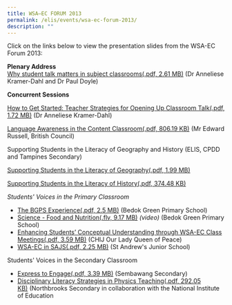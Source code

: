 ```yaml
---
title: WSA—EC FORUM 2013
permalink: /elis/events/wsa-ec-forum-2013/
description: ""
---
```

Click on the links below to view the presentation slides from the WSA-EC Forum 2013:

**Plenary Address**  
[Why student talk matters in subject classrooms(.pdf, 2.61 MB)](/files/wsa-ec-forum_plenary-address.pdf) (Dr Anneliese Kramer-Dahl and Dr Paul Doyle)

**Concurrent Sessions**

[How to Get Started: Teacher Strategies for Opening Up Classroom Talk(.pdf, 1.72 MB)](/files/teacher-strategies-for-opening-up-classroom-talk.pdf) (Dr Anneliese Kramer-Dahl)

[Language Awareness in the Content Classroom(.pdf, 806.19 KB)](/files/language-awareness-in-the-content-classroom.pdf) (Mr Edward Russell, British Council)

Supporting Students in the Literacy of Geography and History (ELIS, CPDD and Tampines Secondary)

[Supporting Students in the Literacy of Geography(.pdf, 1.99 MB)](/files/supporting-students-in-the-literacy-of-history.pdf)

[Supporting Students in the Literacy of History(.pdf, 374.48 KB)](/files/supporting-students-in-the-literacy-of-geography.pdf)

_Students' Voices in the Primary Classroom_

*   [The BGPS Experience(.pdf, 2.5 MB)](/files/the-bedok-green-primary-school-experience.pdf) (Bedok Green Primary School)
*   [Science - Food and Nutrition(.flv, 9.17 MB)](https://academyofsingaporeteachers.moe.edu.sg/docs/librariesprovider2/events-news/wsa-ec-forum-2013/bgps-01.flv?sfvrsn=e78b6066_2&download=true "Science - Food and Nutrition") _(video)_ (Bedok Green Primary School)
*   [Enhancing Students’ Conceptual Understanding through WSA-EC Class Meetings(.pdf, 3.59 MB)](https://academyofsingaporeteachers.moe.edu.sg/docs/librariesprovider2/events-news/wsa-ec-forum-2013/chij-olqp_wsaec-class-meetings.pdf?sfvrsn=cc2e7081_2 "Enhancing Students’ Conceptual Understanding through WSA-EC Class Meetings") (CHIJ Our Lady Queen of Peace)
*   [WSA-EC in SAJS(.pdf, 2.25 MB)](https://academyofsingaporeteachers.moe.edu.sg/docs/librariesprovider2/events-news/wsa-ec-forum-2013/st-andrews-junior-school.pdf?sfvrsn=d5744244_2 "WSA-EC in SAJS") (St Andrew's Junior School)

Students' Voices in the Secondary Classroom

*   [Express to Engage(.pdf, 3.39 MB)](https://academyofsingaporeteachers.moe.edu.sg/docs/librariesprovider2/events-news/wsa-ec-forum-2013/sembawang-secondary_express-to-engage.pdf?sfvrsn=e53aff64_2 "Express to Engage") (Sembawang Secondary)
*   [Disciplinary Literacy Strategies in Physics Teaching(.pdf, 292.05 KB)](https://academyofsingaporeteachers.moe.edu.sg/docs/librariesprovider2/events-news/wsa-ec-forum-2013/nbrooks-nie_disciplinary-literacy-strategies-in-physics-teaching.pdf?sfvrsn=67d3f78f_2 "Disciplinary Literacy Strategies in Physics Teaching") (Northbrooks Secondary in collaboration with the National Institute of Education